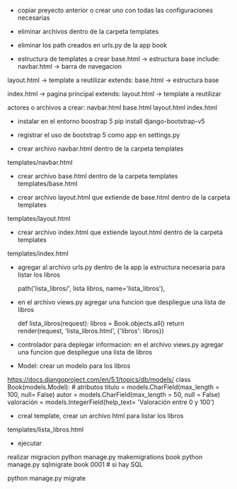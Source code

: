 * copiar preyecto anterior o crear uno con todas las configuraciones necesarias

* eliminar archivos dentro de la carpeta templates


* eliminar los path creados en urls.py de la app book 



* estructura de templates a crear
base.html -> estructura base
    include: navbar.html -> barra de navegacion

layout.html -> template a reutilizar
    extends: base.html -> estructura base

index.html -> pagina principal
    extends: layout.html -> template a reutilizar

actores o archivos a crear:
navbar.html
base.html
layout.html
index.html

* instalar en el entorno boostrap 5
pip install django-bootstrap-v5

* registrar el uso de bootstrap 5 como app en settings.py


* crear archivo navbar.html dentro de la carpeta templates

templates/navbar.html

* crear archivo base.html dentro de la carpeta templates
templates/base.html

* crear archivo layout.html que extiende de base.html dentro de la carpeta templates

templates/layout.html

* crear archivo index.html que extiende layout.html dentro de la carpeta templates

templates/index.html



* agregar al archivo urls.py dentro de la app la estructura necesaria para listar los libros


    path('lista_libros/', lista libros, name='lista_libros'),

* en el archivo views.py agregar una funcion que despliegue una lista de libros

    def lista_libros(request):
    libros = Book.objects.all()
    return render(request, 'lista_libros.html', {'libros': libros})


* controlador para deplegar informacion: en el archivo views.py agregar una funcion que despliegue una lista de libros

* Model: crear un modelo para los libros

https://docs.djangoproject.com/en/5.1/topics/db/models/
    class Book(models.Model):
    # atributos
    titulo = models.CharField(max_length = 100, null= False)
    autor = models.CharField(max_length = 50, null = False)
    valoración = models.IntegerField(help_text= 'Valoración entre 0 y 100')

* creal template, crear un archivo html para listar los libros

templates/lista_libros.html



* ejecutar

realizar migracion
 python manage.py makemigrations book
 python manage.py sqlmigrate book 0001  # si hay SQL
 
 python manage.py migrate

